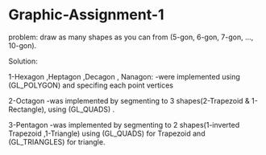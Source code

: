 # Graphic-Assignment-1

problem:
draw as many shapes as you can from (5-gon, 6-gon, 7-gon, ..., 10-gon).

Solution:

1-Hexagon ,Heptagon ,Decagon , Nanagon:
-were implemented using (GL_POLYGON) and specifing each point vertices 

2-Octagon
-was implemented by segmenting to 3 shapes(2-Trapezoid & 1-Rectangle),
using (GL_QUADS) .

3-Pentagon
-was implemented by segmenting to 2 shapes(1-inverted Trapezoid ,1-Triangle)
using (GL_QUADS) for Trapezoid and (GL_TRIANGLES) for triangle.
